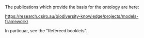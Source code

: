 The publications which provide the basis for the ontology are here:

https://research.csiro.au/biodiversity-knowledge/projects/models-framework/

In particuar, see the "Refereed booklets".